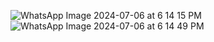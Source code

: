 ![WhatsApp Image 2024-07-06 at 6 14 15 PM](https://github.com/Ahannan3661/EndlessRunningRaceGame/assets/102716499/74d1df00-225b-4384-a13b-0f1930d6c4dd)
![WhatsApp Image 2024-07-06 at 6 14 49 PM](https://github.com/Ahannan3661/EndlessRunningRaceGame/assets/102716499/8d93c08a-0d69-493e-b8c6-eb044f7e0dac)
